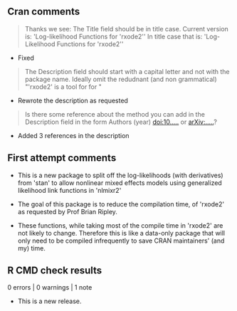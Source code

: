 ## Cran comments

> Thanks we see:
>   The Title field should be in title case. Current version is:
>   'Log-likelihood Functions for 'rxode2''
>   In title case that is:
>   'Log-Likelihood Functions for 'rxode2''

* Fixed

>
>   The Description field should start with a capital letter and not with
>   the package name. Ideally omit the redudnant (and non grammatical)
> "'rxode2' is a tool for for "

* Rewrote the description as requested


> Is there some reference about the method you can add in the Description
> field in the form Authors (year) <doi:10.....> or <arXiv:.....>?

* Added 3 references in the description


## First attempt comments

* This is a new package to split off the log-likelihoods (with
  derivatives) from 'stan' to allow nonlinear mixed effects models
  using generalized likelihood link functions in 'nlmixr2'
  
* The goal of this package is to reduce the compilation time, of
  'rxode2' as requested by Prof Brian Ripley.
  
* These functions, while taking most of the compile time in 'rxode2'
  are not likely to change. Therefore this is like a data-only package that
  will only need to be compiled infrequently to save CRAN maintainers' 
  (and my) time.

## R CMD check results

0 errors | 0 warnings | 1 note

* This is a new release.
